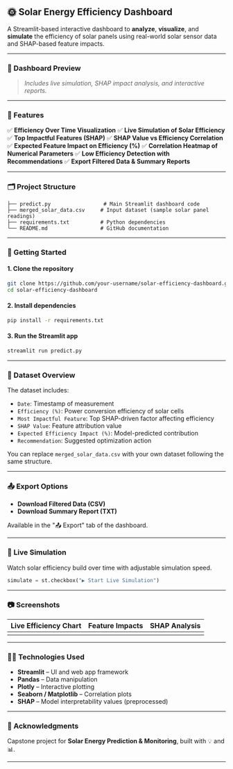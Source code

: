 ## 🌞 Solar Energy Efficiency Dashboard

A Streamlit-based interactive dashboard to **analyze**, **visualize**, and **simulate** the efficiency of solar panels using real-world solar sensor data and SHAP-based feature impacts.

---

### 📸 Dashboard Preview

> *Includes live simulation, SHAP impact analysis, and interactive reports.*

---

### 🔧 Features

✅ **Efficiency Over Time Visualization**
✅ **Live Simulation of Solar Efficiency**
✅ **Top Impactful Features (SHAP)**
✅ **SHAP Value vs Efficiency Correlation**
✅ **Expected Feature Impact on Efficiency (%)**
✅ **Correlation Heatmap of Numerical Parameters**
✅ **Low Efficiency Detection with Recommendations**
✅ **Export Filtered Data & Summary Reports**

---

### 🗂️ Project Structure

```
├── predict.py                 # Main Streamlit dashboard code
├── merged_solar_data.csv     # Input dataset (sample solar panel readings)
├── requirements.txt          # Python dependencies
└── README.md                 # GitHub documentation
```

---

### 🚀 Getting Started

#### 1. Clone the repository

```bash
git clone https://github.com/your-username/solar-efficiency-dashboard.git
cd solar-efficiency-dashboard
```

#### 2. Install dependencies

```bash
pip install -r requirements.txt
```

#### 3. Run the Streamlit app

```bash
streamlit run predict.py
```

---

### 🧪 Dataset Overview

The dataset includes:

* `Date`: Timestamp of measurement
* `Efficiency (%)`: Power conversion efficiency of solar cells
* `Most Impactful Feature`: Top SHAP-driven factor affecting efficiency
* `SHAP Value`: Feature attribution value
* `Expected Efficiency Impact (%)`: Model-predicted contribution
* `Recommendation`: Suggested optimization action

You can replace `merged_solar_data.csv` with your own dataset following the same structure.

---

### 📤 Export Options

* **Download Filtered Data (CSV)**
* **Download Summary Report (TXT)**

Available in the "📤 Export" tab of the dashboard.

---

### 📌 Live Simulation

Watch solar efficiency build over time with adjustable simulation speed.

```python
simulate = st.checkbox("▶️ Start Live Simulation")
```

---

### 📷 Screenshots

| Live Efficiency Chart | Feature Impacts       | SHAP Analysis     |
| --------------------- | --------------------- | ----------------- |
|        |  |  |

---

### 🧑‍💻 Technologies Used

* **Streamlit** – UI and web app framework
* **Pandas** – Data manipulation
* **Plotly** – Interactive plotting
* **Seaborn / Matplotlib** – Correlation plots
* **SHAP** – Model interpretability values (preprocessed)

---

### 🙌 Acknowledgments

Capstone project for **Solar Energy Prediction & Monitoring**, built with 💡 and 📊.

---

